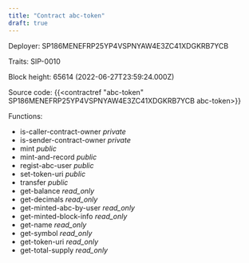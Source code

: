 ```yaml
---
title: "Contract abc-token"
draft: true
---
```

Deployer: SP186MENEFRP25YP4VSPNYAW4E3ZC41XDGKRB7YCB

Traits:
 SIP-0010



Block height: 65614 (2022-06-27T23:59:24.000Z)

Source code: {{<contractref "abc-token" SP186MENEFRP25YP4VSPNYAW4E3ZC41XDGKRB7YCB abc-token>}}

Functions:

* is-caller-contract-owner _private_
* is-sender-contract-owner _private_
* mint _public_
* mint-and-record _public_
* regist-abc-user _public_
* set-token-uri _public_
* transfer _public_
* get-balance _read_only_
* get-decimals _read_only_
* get-minted-abc-by-user _read_only_
* get-minted-block-info _read_only_
* get-name _read_only_
* get-symbol _read_only_
* get-token-uri _read_only_
* get-total-supply _read_only_
